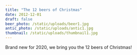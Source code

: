 ```yaml
---
title: "The 12 beers of Christmas"
date: 2012-12-01
draft: false
beer_photo: /static/uploads/beer1.jpg
antic_photo: /static/uploads/antic1.jpg
thumbnail: /static/uploads/thumbnail1.jpg
---
```


Brand new for 2020, we bring you the 12 beers of Christmas! 
